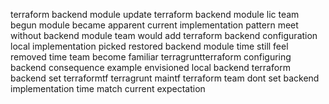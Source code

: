 terraform backend module update terraform backend module lic team begun module became apparent current implementation pattern meet without backend module team would add terraform backend configuration local implementation picked restored backend module time still feel removed time team become familiar terragruntterraform configuring backend consequence example envisioned local backend terraform backend set terraformtf terragrunt maintf terraform team dont set backend implementation time match current expectation